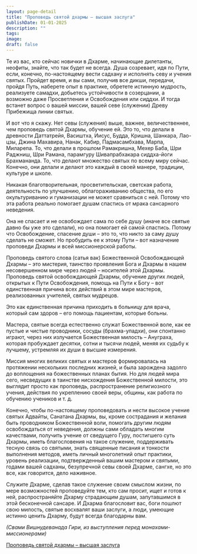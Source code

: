 ```yaml
---
layout: page-detail
title: "Проповедь святой дхармы – высшая заслуга"
publishDate: 01-01-2025
description: ""
tags:
image:
draft: false
---
```


Те из вас, кто сейчас новички в Дхарме, начинающие дилетанты, неофиты, знайте, что так будет не всегда. Душа созревает, идя по Пути, если, конечно, по-настоящему вести садхану и исполнять севу и учения святых. Пройдет время, и вы сами, получив все дикши, передачи, пройдя Путь, наберете опыт в практике, обретете истинную мудрость, реализуете самадхи, добьетесь устойчивости в созерцании, а возможно даже Просветления и Освобождения или сиддхи. И тогда встанет вопрос о вашей миссии, вашей севе (служении) Древу Прибежища линии святых.

И вот что я скажу. Нет севы (служения) выше, важнее, величественнее, чем проповедь святой Дхармы, обучение ей. Это то, что делали в древности Даттатрейя, Васиштха, Иисус, Будда, Кришна, Шанкара, Лао-цзы, Джина Махавира, Нанак, Кабир, Падмасамбхава, Марпа, Миларепа. То, что делали в прошлом Рамакришна, Мехер Баба, Шри Раджниш, Шри Рамана, парамгуру Шивапрабхакара сиддха-йоги Брахмананда. То, что делают множество святых по всему миру сейчас. Конечно, они делали и делают это каждый в своей манере, традиции, культуре и школе.

Никакая благотворительная, просветительская, светская работа, деятельность по улучшению, облагораживанию общества, по его окультуриванию и гуманизации не может сравниться с ней. Потому что эта работа реально помогает душам спастись от мрака сансарного неведения.

Она не спасает и не освобождает сама по себе душу (иначе все святые давно бы уже это сделали), но она помогает ей самой спастись. Потому что Освобождение, спасение души – это то, что никто за саму душу сделать не сможет. Но пробудить ее к этому Пути – вот назначение проповеди Дхармы и всей миссионерской работы.

Проповедь святого слова (сатья вак) Божественной Освобождающей Дхармы – это мистерия, таинство проявления Бога и Дхармы в нашем несовершенном мире через людей – носителей этой Дхармы. Проповедь святой освобождающей Дхармы, обучение других людей, открытых к Пути Освобождения, помощь на Пути к Богу – вот единственная причина всех действий в этом мире мастеров, реализованных учителей, святых мудрецов. 

Это как единственная причина приходить в больницу для врача, который сам здоров – его помощь пациентам, которые больны.

Мастера, святые всегда естественно служат Божественной воле, как ее пустые и чистые проводники, сосуды (брахма-упадхи), они спонтанно играют, через них излучается Божественная милость – Ануграха, которая пробуждает десятки, сотни и тысячи людей, меняя их судьбу к лучшему, устремляя их души в высшие измерения.

Миссия многих великих святых и мастеров формировалась на протяжении нескольких последних жизней, и была зарождена задолго до воплощения на божественных планах бытия. Но для людей мира сего, несведущих в таинстве нисхождения Божественной милости, это выглядит просто как проповедь, распространение религиозного учения, действия по укреплению своей веры, общины, как работа по обучению учеников и т. д.

Конечно, чтобы по-настоящему проповедовать и нести высокое учение святых Адвайты, Санатана Дхармы, вы, кроме сострадания и желания быть проводником Божественной воли, помогать другим людям освобождаться от неведения, должны сами обладать многим качествами, получить учение от сведущего Гуру, постигшего суть Дхармы, иметь благословения на такое служение, поддерживать тесную связь со святыми, знать священные писания и тонкости выполнения методов, иметь личный многолетний опыт практики, уровень реализации, подтвержденный вашим мастером и святыми, годами вашей садханы, безупречной севы своей Дхарме, сангхе, но это все, как говорится, дело наживное.

Служите Дхарме, сделав такое служение своим смыслом жизни, по мере возможностей проповедуйте тем, кто сам просит, ищет и готов к ней, распространяйте Дхарму страдающим душам, запутавшимся в этой бесконечной сансаре. И Дхарма благословит вас, боги пошлют свою милость, святые восхвалят ваши заслуги, а люди, умеющие истинно ценить Дхарму, будут всегда благодарны вам.

_(Свами Вишнудеванада Гири, из выступления перед монахами-миссионерами)_

[Проповедь святой дхармы – высшая заслуга](/binaries/file/news/f%5F3071.docx)
